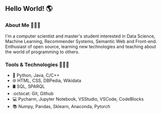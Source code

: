 ## Hello World! 🌎

### About Me 🙋🏻‍♂️
I'm a computer scientist and master's student interested in Data Science, Machine Learning, Recommender Systems, Semantic Web and Front-end. Enthusiast of open source, learning new technologies and teaching about the world of programming to others.  
 
### Tools & Technologies 👨🏻‍💻
- 💬 Python, Java, C/C++
- 🌐 HTML, CSS, DBPedia, Wikidata
- 🛢️ SQL, SPARQL
- :octocat: Git, Github
- 💻 Pycharm, Jupyter Notebook, VSStudio, VSCode, CodeBlocks
- 📚 Numpy, Pandas, Sklearn, Anaconda, Pytorch
